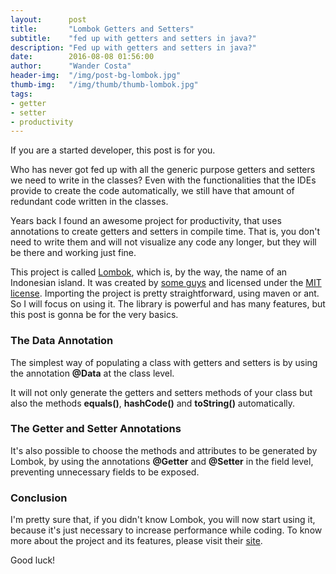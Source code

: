 ```yaml
---
layout:      post
title:       "Lombok Getters and Setters"
subtitle:    "fed up with getters and setters in java?"
description: "Fed up with getters and setters in java?"
date:        2016-08-08 01:56:00
author:      "Wander Costa"
header-img:  "/img/post-bg-lombok.jpg"
thumb-img:   "/img/thumb/thumb-lombok.jpg"
tags:
- getter
- setter
- productivity
---
```


If you are a started developer, this post is for you.

Who has never got fed up with all the generic purpose getters and setters we need to write in the classes? Even with the functionalities that the IDEs provide to create the code automatically, we still have that amount of redundant code written in the classes.

Years back I found an awesome project for productivity, that uses annotations to create getters and setters in compile time. That is, you don't need to write them and will not visualize any code any longer, but they will be there and working just fine.

This project is called [Lombok][lombok], which is, by the way, the name of an Indonesian island. It was created by [some guys][credits] and licensed under the [MIT license][mitlic]. Importing the project is pretty straightforward, using maven or ant. So I will focus on using it. The library is powerful and has many features, but this post is gonna be for the very basics.


### The Data Annotation

The simplest way of populating a class with getters and setters is by using the annotation **@Data** at the class level.

<script src="https://gist.github.com/rwanderc/c52999ee54e4563a60000398ff89b9eb.js"></script>

<script src="https://gist.github.com/rwanderc/9709ba973fe096f68a6b183a975c5e7f.js"></script>

It will not only generate the getters and setters methods of your class but also the methods **equals()**, **hashCode()** and **toString()** automatically.

<script src="https://gist.github.com/rwanderc/56a94ed08b7b62fb2995d14e7a0ded40.js"></script>

<script src="https://gist.github.com/rwanderc/6c3d81a2df1a988f586844cf5e386455.js"></script>



### The Getter and Setter Annotations

It's also possible to choose the methods and attributes to be generated by Lombok, by using the annotations **@Getter** and **@Setter** in the field level, preventing unnecessary fields to be exposed.

<script src="https://gist.github.com/rwanderc/778c9a0373f90c8f38720954b1f154b6.js"></script>


### Conclusion

I'm pretty sure that, if you didn't know Lombok, you will now start using it, because it's just necessary to increase performance while coding. To know more about the project and its features, please visit their [site][lombok].

Good luck!


[lombok]:https://projectlombok.org
[credits]:https://projectlombok.org/credits.html
[mitlic]:http://www.opensource.org/licenses/mit-license.php
